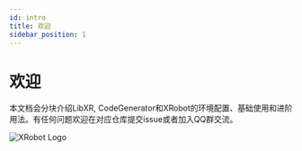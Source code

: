 ```yaml
---
id: intro
title: 欢迎
sidebar_position: 1
---
```


# 欢迎

本文档会分块介绍LibXR, CodeGenerator和XRobot的环境配置、基础使用和进阶用法。有任何问题欢迎在对应仓库提交issue或者加入QQ群交流。

![XRobot Logo](/img/XRobot.png)
